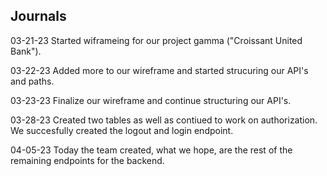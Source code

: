 ## Journals
03-21-23
Started wiframeing for our project gamma ("Croissant United Bank").

03-22-23
 Added more to our wireframe and started strucuring our API's and paths.

03-23-23
 Finalize our wireframe and continue structuring our API's.

03-28-23
Created two tables as well as contiued to work on authorization. We succesfully created the logout and login endpoint.


04-05-23
Today the team created, what we hope, are the rest of the remaining endpoints for the backend.
